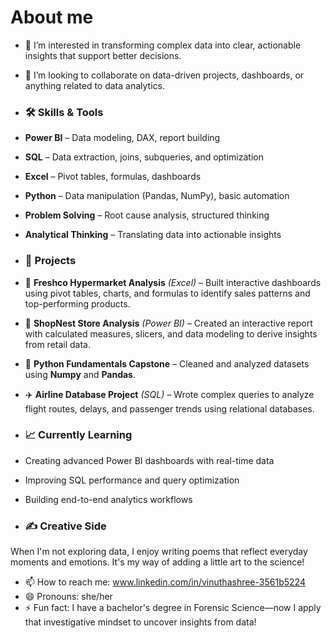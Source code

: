 # About me



- 🔭 I’m interested in transforming complex data into clear, actionable insights that support better decisions.
- 👯 I’m looking to collaborate on data-driven projects, dashboards, or anything related to data analytics.

- ### 🛠️ Skills & Tools

- **Power BI** – Data modeling, DAX, report building  
- **SQL** – Data extraction, joins, subqueries, and optimization  
- **Excel** – Pivot tables, formulas, dashboards  
- **Python** – Data manipulation (Pandas, NumPy), basic automation  
- **Problem Solving** – Root cause analysis, structured thinking  
- **Analytical Thinking** – Translating data into actionable insights

- ### 💼 Projects

- 🛒 **Freshco Hypermarket Analysis** *(Excel)* – Built interactive dashboards using pivot tables, charts, and formulas to identify sales patterns and top-performing products.
- 🏬 **ShopNest Store Analysis** *(Power BI)* – Created an interactive report with calculated measures, slicers, and data modeling to derive insights from retail data.
- 🐍 **Python Fundamentals Capstone** – Cleaned and analyzed datasets using **Numpy** and **Pandas**.
- ✈️ **Airline Database Project** *(SQL)* – Wrote complex queries to analyze flight routes, delays, and passenger trends using relational databases.

- ### 📈 Currently Learning

- Creating advanced Power BI dashboards with real-time data  
- Improving SQL performance and query optimization  
- Building end-to-end analytics workflows  

- ### ✍️ Creative Side

When I'm not exploring data, I enjoy writing poems that reflect everyday moments and emotions. It's my way of adding a little art to the science!

- 📫 How to reach me: www.linkedin.com/in/vinuthashree-3561b5224
- 😄 Pronouns: she/her
- ⚡ Fun fact: I have a bachelor's degree in Forensic Science—now I apply that investigative mindset to uncover insights from data!


